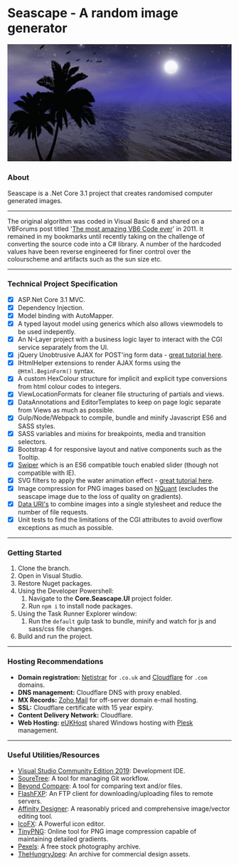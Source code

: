 # Seascape - A random image generator
![alt text](https://github.com/JayJayson84/Core.Seascape/blob/develop/Core.Seascape.UI/wwwroot/images/seascape-randomiser.png?raw=true)

### About
Seascape is a .Net Core 3.1 project that creates randomised computer generated images.

---

The original algorithm was coded in Visual Basic 6 and shared on a VBForums post titled '[The most amazing VB6 Code ever](https://www.vbforums.com/showthread.php?655280-The-most-amazing-VB6-Code-ever)' in 2011. It remained in my bookmarks until recently taking on the challenge of converting the source code into a C# library. A number of the hardcoded values have been reverse engineered for finer control over the colourscheme and artifacts such as the sun size etc.

---

### Technical Project Specification
- [x] ASP.Net Core 3.1 MVC.
- [x] Dependency Injection.
- [x] Model binding with AutoMapper.
- [x] A typed layout model using generics which also allows viewmodels to be used indepently.
- [x] An N-Layer project with a business logic layer to interact with the CGI service separately from the UI.
- [x] jQuery Unobtrusive AJAX for POST'ing form data - [great tutorial here](https://www.learnrazorpages.com/razor-pages/ajax/unobtrusive-ajax).
- [x] IHtmlHelper extensions to render AJAX forms using the `@Html.BeginForm()` syntax.
- [x] A custom HexColour structure for implicit and explicit type conversions from html colour codes to integers.
- [x] ViewLocationFormats for cleaner file structuring of partials and views.
- [x] DataAnnotations and EditorTemplates to keep on page logic separate from Views as much as possible.
- [x] Gulp/Node/Webpack to compile, bundle and minify Javascript ES6 and SASS styles.
- [x] SASS variables and mixins for breakpoints, media and transition selectors.
- [x] Bootstrap 4 for responsive layout and native components such as the Tooltip.
- [x] [Swiper](https://swiperjs.com/) which is an ES6 compatible touch enabled slider (though not compatible with IE).
- [x] SVG filters to apply the water animation effect - [great tutorial here](https://redstapler.co/realistic-water-effect-svg-turbulence-filter/).
- [x] Image compression for PNG images based on [NQuant](https://www.nuget.org/packages/nQuant/) (excludes the seascape image due to the loss of quality on gradients).
- [x] [Data URI's](https://css-tricks.com/data-uris/) to combine images into a single stylesheet and reduce the number of file requests.
- [x] Unit tests to find the limitations of the CGI attributes to avoid overflow exceptions as much as possible.

---

### Getting Started
1. Clone the branch.
1. Open in Visual Studio.
1. Restore Nuget packages.
1. Using the Developer Powershell:
    1. Navigate to the **Core.Seascape.UI** project folder.
    1. Run `npm i` to install node packages.
1. Using the Task Runner Explorer window:
    1. Run the `default` gulp task to bundle, minify and watch for js and sass/css file changes.
1. Build and run the project.

---

### Hosting Recommendations
- **Domain registration:** [Netistrar](https://netistrar.com/) for `.co.uk` and [Cloudflare](https://www.cloudflare.com/en-gb/) for `.com` domains.
- **DNS management:** Cloudflare DNS with proxy enabled.
- **MX Records:** [Zoho Mail](https://www.zoho.com/mail/) for off-server domain e-mail hosting.
- **SSL:** Cloudflare certificate with 15 year expiry.
- **Content Delivery Network:** Cloudflare.
- **Web Hosting:** [eUKHost](https://www.eukhost.com/windows-hosting) shared Windows hosting with [Plesk](https://www.plesk.com/) management.

---

### Useful Utilities/Resources
- [Visual Studio Community Edition 2019](https://visualstudio.microsoft.com/downloads/): Development IDE.
- [SoureTree](https://www.sourcetreeapp.com/): A tool for managing Git workflow.
- [Beyond Compare](https://www.scootersoftware.com/): A tool for comparing text and/or files.
- [FlashFXP](https://www.flashfxp.com/): An FTP client for downloading/uploading files to remote servers.
- [Affinity Designer](https://affinity.serif.com/en-gb/designer/): A reasonably priced and comprehensive image/vector editing tool.
- [IcoFX](https://icofx.ro/): A Powerful icon editor.
- [TinyPNG](https://tinypng.com/): Online tool for PNG image compression capable of maintaining detailed gradients.
- [Pexels](https://www.pexels.com/): A free stock photography archive.
- [TheHungryJpeg](https://thehungryjpeg.com/): An archive for commercial design assets.
